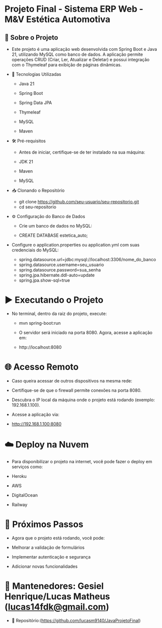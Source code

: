# Projeto Final - Sistema ERP Web - M&V Estética Automotiva

## 📌 Sobre o Projeto

- Este projeto é uma aplicação web desenvolvida com Spring Boot e Java 21, utilizando MySQL como banco de dados. A aplicação permite operações CRUD (Criar, Ler, Atualizar e Deletar) e possui integração com o Thymeleaf para exibição de páginas dinâmicas.

- 🚀 Tecnologias Utilizadas

  - Java 21

  - Spring Boot

  - Spring Data JPA

  - Thymeleaf

  - MySQL

  - Maven

- 🛠️ Pré-requisitos

  - Antes de iniciar, certifique-se de ter instalado na sua máquina:

  - JDK 21

  - Maven

  - MySQL

- 📥 Clonando o Repositório

  - git clone https://github.com/seu-usuario/seu-repositorio.git
  - cd seu-repositorio

- ⚙️ Configuração do Banco de Dados

  - Crie um banco de dados no MySQL:

  - CREATE DATABASE estetica_auto;

- Configure o application.properties ou application.yml com suas credenciais do MySQL:

    - spring.datasource.url=jdbc:mysql://localhost:3306/nome_do_banco
    - spring.datasource.username=seu_usuario
    - spring.datasource.password=sua_senha
    - spring.jpa.hibernate.ddl-auto=update
    - spring.jpa.show-sql=true

# ▶️ Executando o Projeto

- No terminal, dentro da raiz do projeto, execute:

  - mvn spring-boot:run

  - O servidor será iniciado na porta 8080. Agora, acesse a aplicação em:
  - http://localhost:8080

# 🌐 Acesso Remoto

- Caso queira acessar de outros dispositivos na mesma rede:

- Certifique-se de que o firewall permite conexões na porta 8080.

- Descubra o IP local da máquina onde o projeto está rodando (exemplo: 192.168.1.100).

- Acesse a aplicação via:

- http://192.168.1.100:8080

# ☁️ Deploy na Nuvem

- Para disponibilizar o projeto na internet, você pode fazer o deploy em serviços como:

- Heroku

- AWS

- DigitalOcean

- Railway

# 📌 Próximos Passos

- Agora que o projeto está rodando, você pode:

- Melhorar a validação de formulários

- Implementar autenticação e segurança

- Adicionar novas funcionalidades

# 🔧 Mantenedores: Gesiel Henrique/Lucas Matheus (lucas14fdk@gmail.com)
- 📂 Repositório:(https://github.com/lucasm9140/JavaProjetoFinal)

